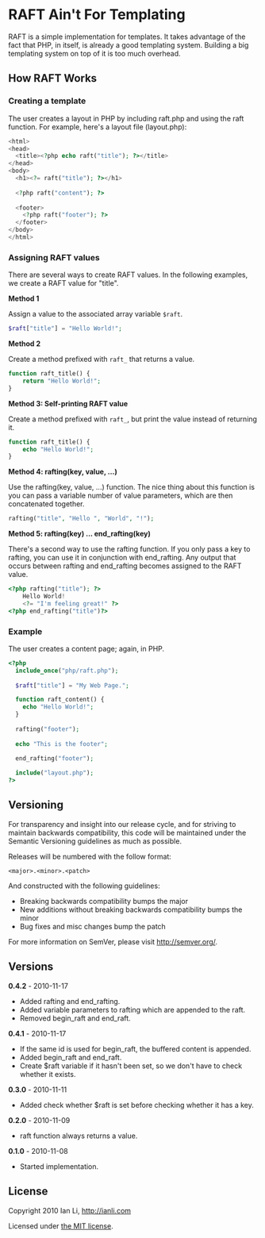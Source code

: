 RAFT Ain't For Templating
=========================

RAFT is a simple implementation for templates.
It takes advantage of the fact that PHP, in itself,
is already a good templating system.
Building a big templating system on top of it is too much overhead.


How RAFT Works
--------------

### Creating a template

The user creates a layout in PHP by including raft.php
and using the raft function.
For example, here's a layout file (layout.php):

```php
<html>
<head>
  <title><?php echo raft("title"); ?></title>
</head>
<body>
  <h1><?= raft("title"); ?></h1>
  
  <?php raft("content"); ?>
  
  <footer>
    <?php raft("footer"); ?>
  </footer>
</body>
</html>
```

### Assigning RAFT values

There are several ways to create RAFT values.
In the following examples, we create a RAFT value for "title".

**Method 1**

Assign a value to the associated array variable `$raft`.

```php
$raft["title"] = "Hello World!";
```

**Method 2**

Create a method prefixed with `raft_` that returns a value.

```php
function raft_title() {
	return "Hello World!";
}
```

**Method 3: Self-printing RAFT value**

Create a method prefixed with `raft_`, but print the value instead of returning it.

```php
function raft_title() {
	echo "Hello World!";
}
```

**Method 4: rafting(key, value, ...)**

Use the rafting(key, value, ...) function. The nice thing about this function is you can pass a variable number of value parameters, which are then concatenated together.

```php
rafting("title", "Hello ", "World", "!");
```

**Method 5: rafting(key) ... end_rafting(key)**

There's a second way to use the rafting function. If you only pass a key to rafting, you can use it in conjunction with end_rafting. Any output that occurs between rafting and end_rafting becomes assigned to the RAFT value.

```php
<?php rafting("title"); ?>
	Hello World!
	<?= "I'm feeling great!" ?>
<?php end_rafting("title")?>
```


### Example

The user creates a content page; again, in PHP.
   
```php
<?php
  include_once("php/raft.php");
  
  $raft["title"] = "My Web Page.";

  function raft_content() {
    echo "Hello World!";
  }
  
  rafting("footer");
  
  echo "This is the footer";
  
  end_rafting("footer");

  include("layout.php");
?>
```


Versioning
----------

For transparency and insight into our release cycle, and for striving to maintain backwards compatibility, this code will be maintained under the Semantic Versioning guidelines as much as possible.

Releases will be numbered with the follow format:

`<major>.<minor>.<patch>`

And constructed with the following guidelines:

* Breaking backwards compatibility bumps the major
* New additions without breaking backwards compatibility bumps the minor
* Bug fixes and misc changes bump the patch

For more information on SemVer, please visit http://semver.org/.


Versions
--------

**0.4.2**	- 2010-11-17

- Added rafting and end_rafting.
- Added variable parameters to rafting which are appended to the raft.
- Removed begin_raft and end_raft.

**0.4.1** -	2010-11-17

- If the same id is used for begin_raft, the buffered content is appended.
- Added begin_raft and end_raft.
- Create $raft variable if it hasn't been set, so we don't have to check whether it exists.

**0.3.0** - 2010-11-11

- Added check whether $raft is set before checking whether it has a key.

**0.2.0** - 2010-11-09

- raft function always returns a value.

**0.1.0** - 2010-11-08

- Started implementation.


License
-------

Copyright 2010 Ian Li, http://ianli.com

Licensed under [the MIT license](http://www.opensource.org/licenses/mit-license.php).
